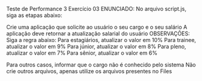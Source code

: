 Teste de Performance 3
Exercício 03
ENUNCIADO:
No arquivo script.js, siga as etapas abaixo:

Crie uma aplicação que solicite ao usuário o seu cargo e o seu salário
A aplicação deve retornar a atualização salarial do usuário
OBSERVAÇÕES:
Siga a regra abaixo:
Para estagiários, atualizar o valor em 10%
Para trainee, atualizar o valor em 9%
Para júnior, atualizar o valor em 8%
Para pleno, atualizar o valor em 7%
Para sênior, atualizar o valor em 6%

Para outros casos, informar que o cargo não é conhecido pelo sistema
Não crie outros arquivos, apenas utilize os arquivos presentes no Files